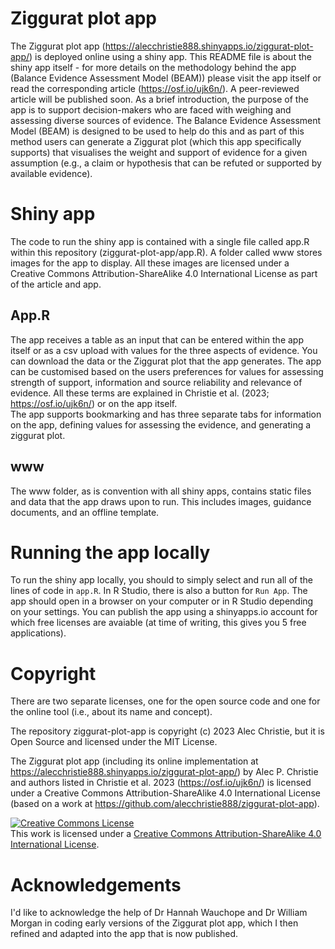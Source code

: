 # Ziggurat plot app

The Ziggurat plot app (https://alecchristie888.shinyapps.io/ziggurat-plot-app/) is deployed online using a shiny app. This README file is about the shiny app itself - for more details on the methodology behind the app (Balance Evidence Assessment Model (BEAM)) please visit the app itself or read the corresponding article (https://osf.io/ujk6n/). A peer-reviewed article will be published soon.
As a brief introduction, the purpose of the app is to support decision-makers who are faced with weighing and assessing diverse sources of evidence. The Balance Evidence Assessment Model (BEAM) is designed to be used to help do this and as part of this method users can generate a Ziggurat plot (which this app specifically supports) that visualises the weight and support of evidence for a given assumption (e.g., a claim or hypothesis that can be refuted or supported by available evidence).

# Shiny app
The code to run the shiny app is contained with a single file called app.R within this repository (ziggurat-plot-app/app.R). A folder called www stores images for the app to display. All these images are licensed under a Creative Commons Attribution-ShareAlike 4.0 International License as part of the article and app.

## App.R
The app receives a table as an input that can be entered within the app itself or as a csv upload with values for the three aspects of evidence. You can download the data or the Ziggurat plot that the app generates. The app can be customised based on the users preferences for values for assessing strength of support, information and source reliability and relevance of evidence. All these terms are explained in Christie et al. (2023; https://osf.io/ujk6n/) or on the app itself.  
The app supports bookmarking and has three separate tabs for information on the app, defining values for assessing the evidence, and generating a ziggurat plot.

## www
The www folder, as is convention with all shiny apps, contains static files and data that the app draws upon to run. This includes images, guidance documents, and an offline template. 

# Running the app locally
To run the shiny app locally, you should to simply select and run all of the lines of code in `app.R`. In R Studio, there is also a button for `Run App`. The app should open in a browser on your computer or in R Studio depending on your settings. You can publish the app using a shinyapps.io account for which free licenses are avaiable (at time of writing, this gives you 5 free applications).

# Copyright
There are two separate licenses, one for the open source code and one for the online tool (i.e., about its name and concept).

The repository ziggurat-plot-app is copyright (c) 2023 Alec Christie, but it is Open Source and licensed under the MIT License.

The Ziggurat plot app (including its online implementation at https://alecchristie888.shinyapps.io/ziggurat-plot-app/) by Alec P. Christie and authors listed in Christie et al. 2023 (https://osf.io/ujk6n/) is licensed under a Creative Commons Attribution-ShareAlike 4.0 International License (based on a work at https://github.com/alecchristie888/ziggurat-plot-app). 

<a rel="license" href="http://creativecommons.org/licenses/by-sa/4.0/"><img alt="Creative Commons License" style="border-width:0" src="https://i.creativecommons.org/l/by-sa/4.0/88x31.png" /></a><br />This work is licensed under a <a rel="license" href="http://creativecommons.org/licenses/by-sa/4.0/">Creative Commons Attribution-ShareAlike 4.0 International License</a>.

# Acknowledgements
I'd like to acknowledge the help of Dr Hannah Wauchope and Dr William Morgan in coding early versions of the Ziggurat plot app, which I then refined and adapted into the app that is now published.
